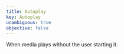 ```yaml
---
title: Autoplay
key: Autoplay
unambiguous: true
objective: false
---
```


When media plays without the user starting it.